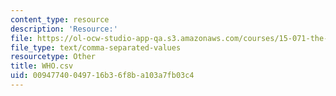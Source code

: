 ```yaml
---
content_type: resource
description: 'Resource:'
file: https://ol-ocw-studio-app-qa.s3.amazonaws.com/courses/15-071-the-analytics-edge-spring-2017/00947740049716b36f8ba103a7fb03c4_WHO.csv
file_type: text/comma-separated-values
resourcetype: Other
title: WHO.csv
uid: 00947740-0497-16b3-6f8b-a103a7fb03c4
---
```

